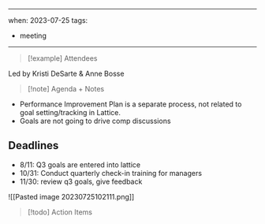 
---
when: 2023-07-25
tags:
  - meeting
---

> [!example] Attendees
> 

Led by Kristi DeSarte & Anne Bosse

> [!note] Agenda + Notes
> 

* Performance Improvement Plan is a separate process, not related to goal setting/tracking in Lattice.
* Goals are not going to drive comp discussions

## Deadlines
* 8/11: Q3 goals are entered into lattice
* 10/31: Conduct quarterly check-in training for managers
* 11/30: review q3 goals, give feedback

![[Pasted image 20230725102111.png]]

> [!todo] Action Items

